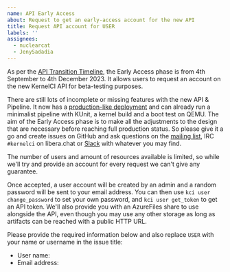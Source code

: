 ```yaml
---
name: API Early Access
about: Request to get an early-access account for the new API
title: Request API account for USER
labels: ''
assignees:
  - nuclearcat
  - JenySadadia
---
```


As per the [API Transition Timeline](https://kernelci.org/blog/posts/2023/api-timeline/), the Early Access phase is from 4th September to 4th December 2023.  It allows users to request an account on the new KernelCI API for beta-testing purposes.

There are still lots of incomplete or missing features with the new API & Pipeline.  It now has a [production-like deployment](https://github.com/kernelci/kernelci-api/tree/main/kube/aks) and can already run a minimalist pipeline with KUnit, a kernel build and a boot test on QEMU.  The aim of the Early Access phase is to make all the adjustments to the design that are necessary before reaching full production status.  So please give it a go and create issues on GitHub and ask questions on the [mailing list](mailto:kernelci@lists.linux.dev), IRC `#kernelci` on libera.chat or [Slack](https://kernelci.slack.com) with whatever you may find.

The number of users and amount of resources available is limited, so while we'll try and provide an account for every request we can't give any guarantee.

Once accepted, a user account will be created by an admin and a random password will be sent to your email address.  You can then use `kci user change_password` to set your own password, and `kci user get_token` to get an API token.  We'll also provide you with an AzureFiles share to use alongside the API, even though you may use any other storage as long as artifacts can be reached with a public HTTP URL.

Please provide the required information below and also replace `USER` with your name or username in the issue title:

* User name:
* Email address:
